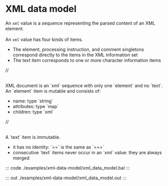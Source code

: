 # XML data model

An `xml` value is a sequence representing the parsed content of an XML element. <br></br>
An `xml` value has four kinds of items.
<ul>
<li>The element, processing instruction, and comment singletons correspond directly to the items in the XML information set</li>
<li>The text item corresponds to one or more character information items</li>
</ul>
//<br></br>
<p>XML document is an `xml` sequence with only one `element` and no `text`. An `element` item is mutable
and consists of:</p>
<ul>
<li>name: type `string`</li>
<li>attributes: type `map<string>`</li>
<li>children: type `xml`</li>
</ul>
//<br></br>
<p>A `text` item is immutable.</p>
<ul>
<li>it has no identity: `==` is the same as `===`</li>
<li>consecutive `text` items never occur in an `xml` value: they are always merged</li>
</ul>


::: code ./examples/xml-data-model/xml_data_model.bal :::

::: out ./examples/xml-data-model/xml_data_model.out :::